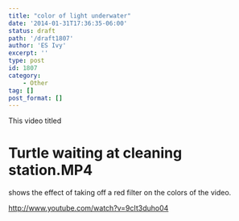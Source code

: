 ```yaml
---
title: "color of light underwater"
date: '2014-01-31T17:36:35-06:00'
status: draft
path: '/draft1807'
author: 'ES Ivy'
excerpt: ''
type: post
id: 1807
category:
    - Other
tag: []
post_format: []
---
```

This video titled

Turtle waiting at cleaning station.MP4
======================================

shows the effect of taking off a red filter on the colors of the video.

<http://www.youtube.com/watch?v=9cIt3duho04>